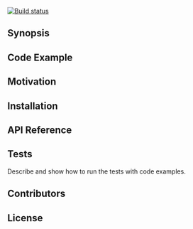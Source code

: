 [![Build status](https://build.appcenter.ms/v0.1/apps/a9abc990-d135-446c-bb69-8572ad6920a3/branches/master/badge)](https://appcenter.ms)

## Synopsis



## Code Example



## Motivation


## Installation


## API Reference


## Tests

Describe and show how to run the tests with code examples.

## Contributors



## License


